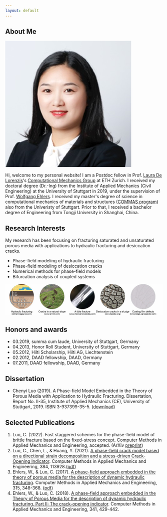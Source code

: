 ```yaml
---
layout: default
---
```


## About Me

<img class="profile-picture" src="portrait.jpg">

Hi, welcome to my personal website! I am a Postdoc fellow in Prof. [Laura De Lorenzis](https://scholar.google.com/citations?hl=en&user=qYnztGgAAAAJ)'s [Computational Mechanics Group](https://compmech.ethz.ch/) at ETH Zurich. I received my doctoral degree (Dr.-Ing) from the Institute of Applied Mechanics (Civil Engineering) at the University of Stuttgart in 2019, under the supervision of Prof. [Wolfgang Ehlers](https://scholar.google.com/citations?user=GrHhBGkAAAAJ&hl=en&oi=ao). I received my master's degree of science in computational mechanics of materials and structures ([COMMAS program](https://www.commas.uni-stuttgart.de/program/)) also from the Univeristy of Stuttgart. Prior to that, I received a bachelor degree of Engineering from Tongji University in Shanghai, China.

## Research Interests
My research has been focusing on fracturing saturated and unsaturated porous media with applications to hydraulic fracturing and desiccation cracks.
* Phase-field modeling of hydraulic fracturing
* Phase-field modeling of desiccation cracks
* Numerical methods for phase-field models
* Bifurcation analysis of coupled systems


<img src="/resources/fractures.jpg">

## Honors and awards
* 03.2019, summa cum laude, University of Stuttgart, Germany
* 04.2013, Honor Roll Student, University of Stuttgart, Germany
* 05.2012, Hilti Scholarship, Hilti AG, Liechtenstein
* 02.2012, DAAD fellowship, DAAD, Germany
* 07.2011, DAAD fellowship, DAAD, Germany

## Dissertation
* Chenyi Luo (2019). A Phase-field Model Embedded in the Theory of Porous Media with Application to Hydraulic Fracturing. Dissertation, Report No. II-35, Institute of Applied Mechanics (CE), University of Stuttgart, 2019. ISBN 3-937399-35-5. ([download](http://elib.uni-stuttgart.de/bitstream/11682/10372/1/diss_chenyi_luo_online.pdf))

## Selected Publications
1. Luo, C. (2022). Fast staggered schemes for the phase-field model of brittle fracture based on the fixed-stress concept. Computer Methods in Applied Mechanics and Engineering, accepted. (ArXiv [preprint](https://arxiv.org/pdf/2209.07969.pdf))
4. Luo, C., Chen, L., & Huang, Y. (2021). [A phase-field crack model based on a directional strain decomposition and a stress-driven Crack-Opening Indicator](https://doi.org/10.1016/j.cma.2021.113928). Computer Methods in Applied Mechanics and Engineering, 384, 113928.([pdf](https://www.researchgate.net/publication/352244130_A_phase-field_crack_model_based_on_a_directional_strain_decomposition_and_a_stress-driven_Crack-Opening_Indicator))
5. Ehlers, W., & Luo, C. (2017). [A phase-field approach embedded in the theory of porous media for the description of dynamic hydraulic fracturing](https://www.sciencedirect.com/science/article/pii/S0045782516305461). Computer Methods in Applied Mechanics and Engineering, 315, 348-368. ([pdf](http://www.wangyongliang.net/files/2017,%20phase-field%20approach,%20hydraulic%20fracturing.pdf))
6. Ehlers, W., & Luo, C. (2018). [A phase-field approach embedded in the Theory of Porous Media for the description of dynamic hydraulic fracturing, Part II: The crack-opening indicator](https://www.sciencedirect.com/science/article/pii/S0045782518303372). Computer Methods in Applied Mechanics and Engineering, 341, 429-442.

